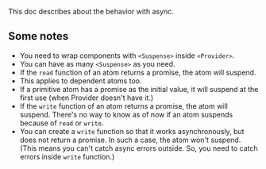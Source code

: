 This doc describes about the behavior with async.

## Some notes

- You need to wrap components with `<Suspense>` inside `<Provider>`.
- You can have as many `<Suspense>` as you need.
- If the `read` function of an atom returns a promise, the atom will suspend.
- This applies to dependent atoms too.
- If a primitive atom has a promise as the initial value, it will suspend at the first use (when Provider doesn't have it.)
- If the `write` function of an atom returns a promise, the atom will suspend. There's no way to know as of now if an atom suspends because of `read` or `write`.
- You can create a `write` function so that it works asynchronously, but does not return a promise. In such a case, the atom won't suspend. (This means you can't catch async errors outside. So, you need to catch errors inside `write` function.)
